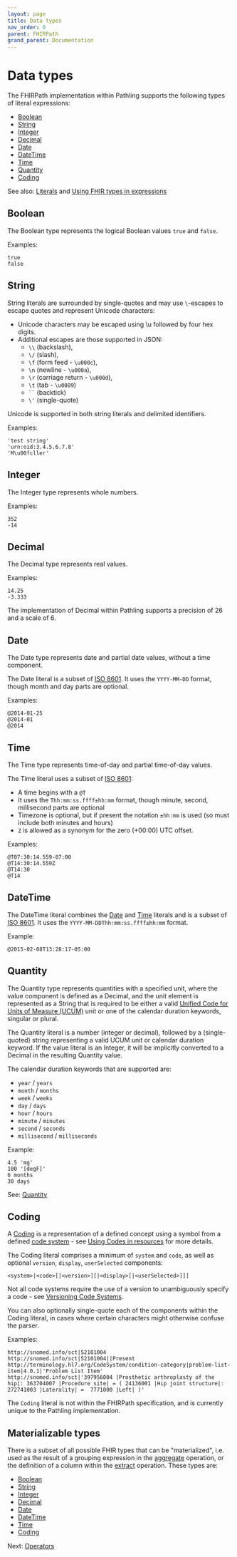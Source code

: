 ```yaml
---
layout: page
title: Data types
nav_order: 0
parent: FHIRPath
grand_parent: Documentation
---
```


# Data types

The FHIRPath implementation within Pathling supports the following types of
literal expressions:

- [Boolean](#boolean)
- [String](#string)
- [Integer](#integer)
- [Decimal](#decimal)
- [Date](#date)
- [DateTime](#datetime)
- [Time](#time)
- [Quantity](#quantity)
- [Coding](#coding)

See also: [Literals](https://hl7.org/fhirpath/#literals) and
[Using FHIR types in expressions](https://hl7.org/fhir/R4/fhirpath.html#types)

## Boolean

The Boolean type represents the logical Boolean values `true` and `false`.

Examples:

```
true
false
```

## String

String literals are surrounded by single-quotes and may use `\`-escapes to
escape quotes and represent Unicode characters:

- Unicode characters may be escaped using \u followed by four hex digits.
- Additional escapes are those supported in JSON:
  - `\\` (backslash),
  - `\/` (slash),
  - `\f` (form feed - `\u000c`),
  - `\n` (newline - `\u000a`),
  - `\r` (carriage return - `\u000d`),
  - `\t` (tab - `\u0009`)
  - <code>\``</code> (backtick)
  - `\'` (single-quote)

Unicode is supported in both string literals and delimited identifiers.

Examples:

```
'test string'
'urn:oid:3.4.5.6.7.8'
'M\u00fcller'
```

## Integer

The Integer type represents whole numbers.

Examples:

```
352
-14
```

## Decimal

The Decimal type represents real values.

Examples:

```
14.25
-3.333
```

<div class="callout info">
    The implementation of Decimal within Pathling supports a precision of 26 and 
    a scale of 6.
</div>

## Date

The Date type represents date and partial date values, without a time component.

The Date literal is a subset of
[ISO 8601](https://en.wikipedia.org/wiki/ISO_8601). It uses the `YYYY-MM-DD`
format, though month and day parts are optional.

Examples:

```
@2014-01-25
@2014-01
@2014
```

## Time

The Time type represents time-of-day and partial time-of-day values.

The Time literal uses a subset of
[ISO 8601](https://en.wikipedia.org/wiki/ISO_8601):

- A time begins with a `@T`
- It uses the `Thh:mm:ss.ffff±hh:mm` format, though minute, second, millisecond
  parts are optional
- Timezone is optional, but if present the notation `±hh:mm` is used (so must
  include both minutes and hours)
- `Z` is allowed as a synonym for the zero (+00:00) UTC offset.

Examples:

```
@T07:30:14.559-07:00
@T14:30:14.559Z
@T14:30
@T14
```

## DateTime

The DateTime literal combines the [Date](#date) and [Time](#time) literals and
is a subset of [ISO 8601](https://en.wikipedia.org/wiki/ISO_8601). It uses the
`YYYY-MM-DDThh:mm:ss.ffff±hh:mm` format.

Example:

```
@2015-02-08T13:28:17-05:00
```

## Quantity

The Quantity type represents quantities with a specified unit, where the value
component is defined as a Decimal, and the unit element is represented as a
String that is required to be either a valid
[Unified Code for Units of Measure (UCUM)](https://ucum.org/ucum.html) unit or
one of the calendar duration keywords, singular or plural.

The Quantity literal is a number (integer or decimal), followed by a
(single-quoted) string representing a valid UCUM unit or calendar duration
keyword. If the value literal is an Integer, it will be implicitly converted to
a Decimal in the resulting Quantity value.

The calendar duration keywords that are supported are:

- `year` / `years`
- `month` / `months`
- `week` / `weeks`
- `day` / `days`
- `hour` / `hours`
- `minute` / `minutes`
- `second` / `seconds`
- `millisecond` / `milliseconds`

Example:

```
4.5 'mg'
100 '[degF]'
6 months
30 days
```

See: [Quantity](https://hl7.org/fhirpath/#quantity)

## Coding

A [Coding](https://hl7.org/fhir/R4/datatypes.html#Coding) is a representation of
a defined concept using a symbol from a defined
[code system](https://hl7.org/fhir/R4/codesystem.html) - see
[Using Codes in resources](https://hl7.org/fhir/R4/terminologies.html) for more
details.

The Coding literal comprises a minimum of `system` and `code`, as well as
optional `version`, `display`, `userSelected` components:

```
<system>|<code>[|<version>][|<display>[|<userSelected>]]]
```

Not all code systems require the use of a version to unambiguously specify a
code - see
[Versioning Code Systems](https://hl7.org/fhir/R4/codesystem.html#versioning).

You can also optionally single-quote each of the components within the Coding 
literal, in cases where certain characters might otherwise confuse the parser.

Examples:

```
http://snomed.info/sct|52101004
http://snomed.info/sct|52101004||Present
http://terminology.hl7.org/CodeSystem/condition-category|problem-list-item|4.0.1|'Problem List Item'
http://snomed.info/sct|'397956004 |Prosthetic arthroplasty of the hip|: 363704007 |Procedure site| = ( 24136001 |Hip joint structure|: 272741003 |Laterality| =  7771000 |Left| )'
```

<div class="callout warning">The <code>Coding</code> literal is not within the FHIRPath specification, and is currently unique to the Pathling implementation.</div>

## Materializable types

There is a subset of all possible FHIR types that can be "materialized", i.e.
used as the result of a grouping expression in
the [aggregate](../operations/aggregate.html)
operation, or the definition of a column within
the [extract](../operations/extract.html)
operation. These types are:

- [Boolean](#boolean)
- [String](#string)
- [Integer](#integer)
- [Decimal](#decimal)
- [Date](#date)
- [DateTime](#datetime)
- [Time](#time)
- [Coding](#coding)

Next: [Operators](./operators.html)
